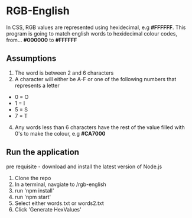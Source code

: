 # RGB-English
In CSS, RGB values are represented using hexidecimal, e.g  **#FFFFFF**.
This program is going to match english words to hexidecimal colour codes, from...
**#000000** to **#FFFFFF**
## Assumptions
1. The word is between 2 and 6 characters
2. A character will either be A-F or one of the following numbers that represents a letter
  - 0 = O
  - 1 = I
  - 5 = S
  - 7 = T
4. Any words less than 6 characters have the rest of the value filled with 0's to make the colour, e.g **#CA7000**
## Run the application
pre requisite - download and install the latest version of Node.js
1. Clone the repo
2. In a terminal, navgiate to /rgb-english
3. run 'npm install'
4. run 'npm start'
5. Select either words.txt or words2.txt
6. Click 'Generate HexValues'
